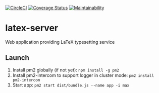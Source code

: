 [![CircleCI](https://circleci.com/gh/shaochuancs/latex-server/tree/master.svg?style=svg)](https://circleci.com/gh/shaochuancs/latex-server/tree/master)
[![Coverage Status](https://coveralls.io/repos/github/shaochuancs/latex-server/badge.svg?branch=master)](https://coveralls.io/github/shaochuancs/latex-server?branch=master)
[![Maintainability](https://api.codeclimate.com/v1/badges/ac9b8f9a99b2434da8aa/maintainability)](https://codeclimate.com/github/shaochuancs/latex-server/maintainability)

# latex-server
Web application providing LaTeX typesetting service

## Launch
1. Install pm2 globally (if not yet): `npm install -g pm2`
2. Install pm2-intercom to support logger in cluster mode: `pm2 install pm2-intercom`
3. Start app: `pm2 start dist/bundle.js --name app -i max`
